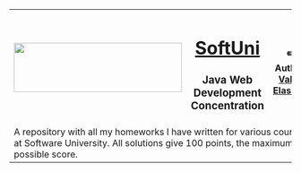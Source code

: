<!-- Head Start -->
<table border="0" width="100%" cellspacing="1" cellpadding="3"  align="center">
	<tbody>
		<tr>
			<th align="center" width="38%">
				<a title="Software University" href="https://softuni.bg/" target="_blank">
					<img style="text-align: center;" src="http://www.nakov.com/wp-content/uploads/2012/03/Software-University-logo-horizontal.png" width="300" height="88" alt="" />
				</a>
			</th>
			<th align="center" width="27%">
				<h1><a href="https://softuni.bg/">SoftUni</a></h1>
				<h3>Java Web<br>Development<br>Concentration</h3>
					</th>
					<th align="center" width="35%">
						<p>
							<a title="GitHub Valeri Elashvili" href="https://github.com/valerielashvili" target="">
								<img style="text-align:center;" src="https://avatars0.githubusercontent.com/u/25770665?s=200&v=4" alt="" />
							</a>
						</p>
						<p>
							✏️ Author: 
							<strong>
								<a title="LinkedIn/valerielashvili" href="https://www.linkedin.com/in/valerielashvili/" target="_blank">Valeri Elashvili</a>
							</strong>
						</p>
					</th>
				</tr>
				<tr>
					<td colspan="3">
						<div>
                            A repository with all my homeworks I have written for various courses at Software University.
                            All solutions give 100 points, the maximum possible score.
                        </div>
					</td>
				</tr>
			</tbody>
		</table>
		<!-- Head End -->
		